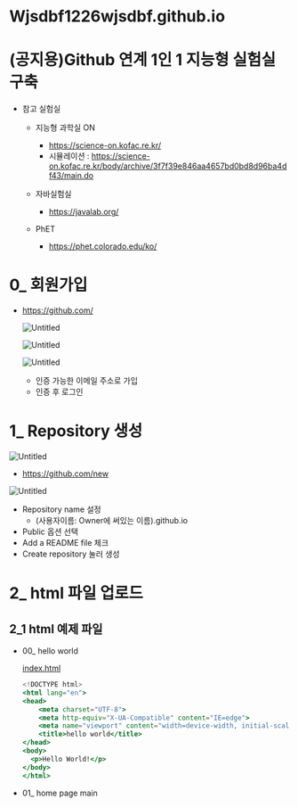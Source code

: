 # Wjsdbf1226wjsdbf.github.io
# (공지용)Github 연계 1인 1 지능형 실험실 구축

- 참고 실험실
    - 지능형 과학실 ON
        - https://science-on.kofac.re.kr/
        - 시뮬레이션 : https://science-on.kofac.re.kr/body/archive/3f7f39e846aa4657bd0bd8d96ba4df43/main.do
        
    - 자바실험실
        - https://javalab.org/
        
    - PhET
        - https://phet.colorado.edu/ko/
    

# 0_ 회원가입

- https://github.com/
    
    ![Untitled](https://prod-files-secure.s3.us-west-2.amazonaws.com/3c627d99-7d82-45c7-a3e0-fe3bcc22a53b/9e7ba4ff-0f16-41d6-8d59-dd5186a571cd/Untitled.png)
    
    ![Untitled](https://prod-files-secure.s3.us-west-2.amazonaws.com/3c627d99-7d82-45c7-a3e0-fe3bcc22a53b/d2f6bf10-d38a-42e2-8131-46255f5ac961/Untitled.png)
    
    ![Untitled](https://prod-files-secure.s3.us-west-2.amazonaws.com/3c627d99-7d82-45c7-a3e0-fe3bcc22a53b/de71c2f3-7899-4bd6-a5d8-bdcf85bff0f0/Untitled.png)
    
    - 인증 가능한 이메일 주소로 가입
    - 인증 후 로그인

# 1_ Repository 생성

![Untitled](https://prod-files-secure.s3.us-west-2.amazonaws.com/3c627d99-7d82-45c7-a3e0-fe3bcc22a53b/fff3fa4e-b15b-4aab-8259-eaca9830eebe/Untitled.png)

- https://github.com/new

![Untitled](https://prod-files-secure.s3.us-west-2.amazonaws.com/3c627d99-7d82-45c7-a3e0-fe3bcc22a53b/490a2352-1d98-408e-9b4a-4f47bf0f03d1/Untitled.png)

- Repository name 설정
    - (사용자이름: Owner에 써있는 이름).github.io
- Public 옵션 선택
- Add a README file 체크
- Create repository 눌러 생성

# 2_ html 파일 업로드

## 2_1 html 예제 파일

- 00_ hello world
    
    [index.html](https://prod-files-secure.s3.us-west-2.amazonaws.com/3c627d99-7d82-45c7-a3e0-fe3bcc22a53b/6304f5a1-0f98-46eb-82a4-5590ecee9634/index.html)
    
    ```jsx
    <!DOCTYPE html>
    <html lang="en">
    <head>
    	<meta charset="UTF-8">
    	<meta http-equiv="X-UA-Compatible" content="IE=edge">
    	<meta name="viewport" content="width=device-width, initial-scale=1.0">
    	<title>hello world</title>
    </head>
    <body>
      <p>Hello World!</p>
    </body>
    </html>
    ```
    
- 01_ home page main
